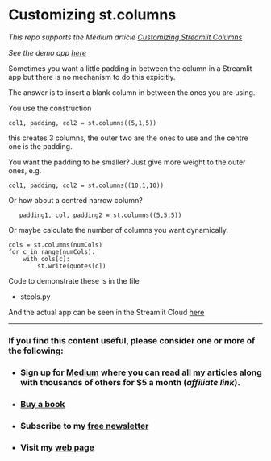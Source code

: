 # Customizing st.columns

_This repo supports the Medium article [Customizing Streamlit Columns](https://medium.com/codefile/customizing-streamlit-columns-4bfd58fcb7c9)_

_See the demo app [here](https://share.streamlit.io/alanjones2/alan-jones-article-code/codehintstreamlitcols/stcols.py)_

Sometimes you want a little padding in between the column in a Streamlit app but there is no mechanism to do this expicitly.

The answer is to insert a blank column in between the ones you are using.

You use the construction

    col1, padding, col2 = st.columns((5,1,5))

this creates 3 columns, the outer two are the ones to use and the centre one is the padding.

You want the padding to be smaller? Just give more weight to the outer ones, e.g.

    col1, padding, col2 = st.columns((10,1,10))

Or how about a centred narrow column?

       padding1, col, padding2 = st.columns((5,5,5))

Or maybe calculate the number of columns you want dynamically.

    cols = st.columns(numCols)
    for c in range(numCols):
        with cols[c]:
            st.write(quotes[c])

Code to demonstrate these is in the file 

- stcols.py

And the actual app can be seen in the Streamlit Cloud [here](https://share.streamlit.io/alanjones2/alan-jones-article-code/codehintstreamlitcols/stcols.py)

---
### If you find this content useful, please consider one or more of the following:

-  ### Sign up for [Medium](https://medium.com/@alan-jones/membership) where you can read all my articles along with thousands of others for $5 a month (_affiliate link_).  
-  ### [Buy a book](https://alanjones.gumroad.com/)
-  ### Subscribe to my [free newsletter](https://technofile.substack.com/)
-  ### Visit my [web page](alanjones2.github.io)